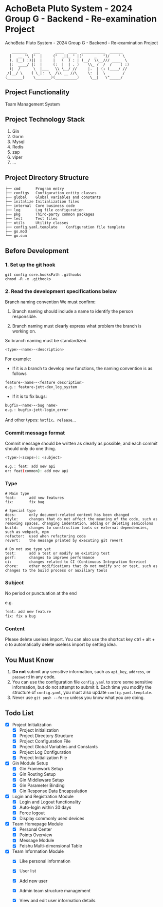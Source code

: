 # AchoBeta Pluto System - 2024 Group G - Backend - Re-examination Project
AchoBeta Pluto System - 2024 Group G - Backend - Re-examination Project

```
   _______   ___       ____  ____  ___________  ______
  |   __ "\ |"  |     ("  _||_ " |("     _   ")/    " \
  (. |__) :)||  |     |   (  ) : | )__/  \\__/// ____  \
  |:  ____/ |:  |     (:  |  | . )    \\_ /  /  /    ) :)
  (|  /      \  |___   \\ \__/ //     |.  | (: (____/ //
 /|__/ \    ( \_|:  \  /\\ __ //\     \:  |  \        /
(_______)    \_______)(__________)     \__|   \"_____/
```

## Project Functionality
Team Management System

## Project Technology Stack
1. Gin
2. Gorm
3. Mysql
4. Redis
5. zap
6. viper
7. ...
## Project Directory Structure
```
├── cmd       Program entry
├── configs   Configuration entity classes
├── global    Global variables and constants
├── initalize Initialization files
├── internal  Core business code
├── log       Log file configuration
├── pkg       Third-party common packages
├── test      Test files
├── utils     Utility classes
├── config.yaml.template    Configuration file template
├── go.mod
└── go.sum
```

## Before Development

### 1. **Set up the git hook**
```shell
git config core.hooksPath .githooks
chmod -R -x .githooks
```

### 2. **Read the development specifications below**

Branch naming convention
We must confirm:

1. Branch naming should include a name to identify the person responsible.

2. Branch naming must clearly express what problem the branch is working on.

So branch naming must be standardized.
```bash
<type>-<name>-<description>
```
For example:
- If it is a branch to develop new functions, the naming convention is as follows
```bash
feature-<name>-<feature description>
e.g.: feature-jett-dev_log_system
```

- If it is to fix bugs:
```bash
bugfix-<name>-<bug name>
e.g.: bugfix-jett-login_error
```
And other types:
`hotfix`、`release`...


### Commit message format
Commit message should be written as clearly as possible, and each commit should only do one thing.

```bash
<type>(<scope>): <subject>

e.g.: feat: add new api
or: feat(common): add new api
```

### Type

```text
# Main type
feat:      add new features
fix:       fix bug

# Special type
docs:      only document-related content has been changed
style:     changes that do not affect the meaning of the code, such as removing spaces, changing indentation, adding or deleting semicolons
build:     changes to construction tools or external dependencies, such as webpack, npm
refactor:  used when refactoring code
revert:    the message printed by executing git revert

# Do not use type yet
test:      add a test or modify an existing test
perf:      changes to improve performance
ci:        changes related to CI (Continuous Integration Service)
chore:     other modifications that do not modify src or test, such as changes to the build process or auxiliary tools
```

### Subject

No period or punctuation at the end

e.g.
```bash
feat: add new feature
fix: fix a bug
```

### Content
Please delete useless import. You can also use the shortcut key ctrl + alt + o to automatically delete useless import by setting idea.

## **You Must Know**
1. **Do not** submit any sensitive information, such as `api_key`, `address`, or `password` in any code.
2. You can use the configuration file `config.yaml` to store some sensitive information, but do not attempt to submit it. Each time you modify the structure of `config.yaml`, you must also update `config.yaml.template`.
3. Never use `git push --force` unless you know what you are doing.

## Todo List
- [x] Project Initialization
  - [x] Project Initialization
  - [x] Project Directory Structure
  - [x] Project Configuration File
  - [x] Project Global Variables and Constants
  - [x] Project Log Configuration
  - [x] Project Initialization File
- [x] Gin Module Setup
  - [x] Gin Framework Setup
  - [x] Gin Routing Setup
  - [x] Gin Middleware Setup
  - [x] Gin Parameter Binding
  - [x] Gin Response Data Encapsulation
- [x] Login and Registration Module
  - [x] Login and Logout functionality
  - [x] Auto-login within 30 days
  - [x] Force logout
  - [x] Display commonly used devices
- [x] Team Homepage Module
  - [x] Personal Center
  - [x] Points Overview
  - [x] Message Module
  - [x] Feishu Multi-dimensional Table
- [x] Team Information Module
  - [x] Like personal information
  - [x] User list
  - [x] Add new user
  - [x] Admin team structure management
  - [x] View and edit user information details

